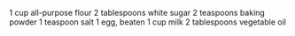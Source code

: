 1 cup all-purpose flour
2 tablespoons white sugar
2 teaspoons baking powder
1 teaspoon salt
1 egg, beaten
1 cup milk
2 tablespoons vegetable oil